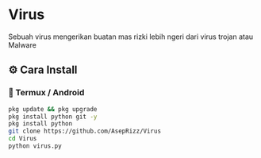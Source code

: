 # Virus
Sebuah virus mengerikan buatan mas rizki lebih ngeri dari virus trojan atau Malware 

## ⚙️ Cara Install

### 🔸 Termux / Android
```bash
pkg update && pkg upgrade 
pkg install python git -y
pkg install python
git clone https://github.com/AsepRizz/Virus
cd Virus
python virus.py

```
